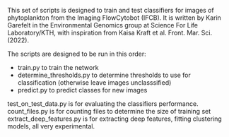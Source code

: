 This set of scripts is designed to train and test classifiers for images of phytoplankton from the Imaging FlowCytobot (IFCB). It is written by Karin Garefelt in the Environmental Genomics group at Science For Life Laboratory/KTH, with inspiration from Kaisa Kraft et al. Front. Mar. Sci. (2022).

The scripts are designed to be run in this order:

- train.py to train the network
- determine_thresholds.py to determine thresholds to use for classification (otherwise leave images unclasssified)
- predict.py to predict classes for new images


test_on_test_data.py is for evaluating the classifiers performance. 
count_files.py is for counting files to determine the size of training set
extract_deep_features.py is for extracting deep features, fitting clustering models, all very experimental.

